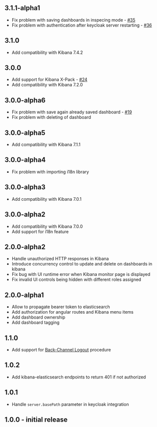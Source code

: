 ## 3.1.1-alpha1
* Fix problem with saving dashboards in inspecing mode - [#35](https://github.com/novomatic-tech/keycloak-kibana/pull/35)
* Fix problem with authentication after keycloak server restarting - [#36](https://github.com/novomatic-tech/keycloak-kibana/pull/36)

## 3.1.0
* Add compatibility with Kibana 7.4.2

## 3.0.0
* Add support for Kibana X-Pack - [#24](https://github.com/novomatic-tech/keycloak-kibana/pull/24)
* Add compatibility with Kibana 7.2.0

## 3.0.0-alpha6
* Fix problem with save again already saved dashboard - [#19](https://github.com/novomatic-tech/keycloak-kibana/issues/19)
* Fix problem with deleting of dashboard

## 3.0.0-alpha5
* Add compatibility with Kibana 7.1.1

## 3.0.0-alpha4
* Fix problem with importing i18n library

## 3.0.0-alpha3
* Add compatibility with Kibana 7.0.1

## 3.0.0-alpha2

* Add compatibility with Kibana 7.0.0
* Add support for i18n feature

## 2.0.0-alpha2

* Handle unauthorized HTTP responses in Kibana
* Introduce concurrency control to update and delete on dashboards in kibana
* Fix bug with UI runtime error when Kibana monitor page is displayed
* Fix invalid UI controls being hidden with different roles assigned

## 2.0.0-alpha1

* Allow to propagate bearer token to elasticsearch
* Add authorization for angular routes and Kibana menu items
* Add dashboard ownership
* Add dashboard tagging

## 1.1.0

* Add support for [Back-Channel Logout](https://openid.net/specs/openid-connect-backchannel-1_0.html) procedure

## 1.0.2

* Add kibana-elasticsearch endpoints to return 401 if not authorized

## 1.0.1

* Handle ``server.basePath`` parameter in keycloak integration

## 1.0.0 - initial release